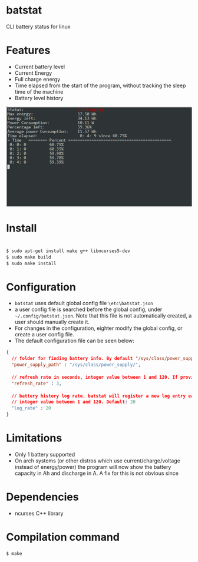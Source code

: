 # batstat
CLI battery status for linux

# Features
* Current battery level
* Current Energy
* Full charge energy
* Time elapsed from the start of the program, without tracking the sleep time of the machine
* Battery level history

![Screenshot from application](example.png)

# Install
```sh

$ sudo apt-get install make g++ libncurses5-dev
$ sudo make build
$ sudo make install

```

# Configuration
* `batstat` uses default global config file `\etc\batstat.json`
* a user config file is searched before the global config, under `~/.config/batstat.json`. 
Note that this file is not automatically created, a user should manually create it.
* For changes in the configuration, eighter modify the global config, or create a user config file.
* The default configuration file can be seen below:
```json
{
  // folder for finding battery info. By default "/sys/class/power_supply/"
  "power_supply_path" : "/sys/class/power_supply/",
  
  // refresh rate in seconds, integer value between 1 and 120. If provided value is not valid, 3, is used by default
  "refresh_rate" : 3,

  // battery history log rate. batstat will register a new log entry each after `log_rate` * `refresh_rate` seconds. 
  // integer value between 1 and 120. Default: 20
  "log_rate" : 20
}
```

# Limitations
* Only 1 battery supported
* On arch systems (or other distros which use current/charge/voltage instead of energy/power) the program will now show the battery capacity in Ah and discharge in A. A fix for this is not obvious since 

# Dependencies
* ncurses C++ library

# Compilation command
```sh
$ make
```
